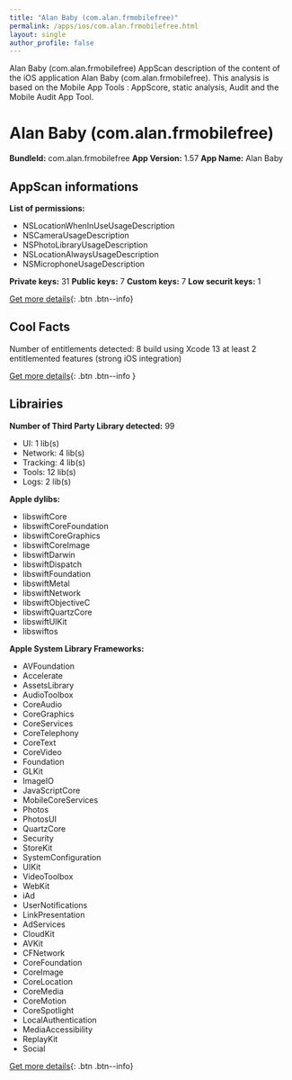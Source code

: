 ```yaml
---
title: "Alan Baby (com.alan.frmobilefree)"
permalink: /apps/ios/com.alan.frmobilefree.html
layout: single
author_profile: false
---
```

Alan Baby (com.alan.frmobilefree) AppScan description of the content of the iOS application Alan Baby (com.alan.frmobilefree). This analysis is based on the Mobile App Tools : AppScore, static analysis, Audit and the Mobile Audit App Tool.

# Alan Baby (com.alan.frmobilefree)

**BundleId:** com.alan.frmobilefree
**App Version:** 1.57
**App Name:** Alan Baby


## AppScan informations 

**List of permissions:** 
- NSLocationWhenInUseUsageDescription
- NSCameraUsageDescription
- NSPhotoLibraryUsageDescription
- NSLocationAlwaysUsageDescription
- NSMicrophoneUsageDescription
  
  
**Private keys:** 31
**Public keys:** 7
**Custom keys:** 7
**Low securit keys:** 1
  
[Get more details](/pricing.html){: .btn .btn--info}

## Cool Facts

Number of entitlements detected: 8
build using Xcode 13
at least 2 entitlemented features (strong iOS integration)
  
[Get more details](/pricing.html){: .btn .btn--info }

## Librairies 
**Number of Third Party Library detected:** 99
- UI: 1 lib(s)
- Network: 4 lib(s)
- Tracking: 4 lib(s)
- Tools: 12 lib(s)
- Logs: 2 lib(s)


**Apple dylibs:**
- libswiftCore
- libswiftCoreFoundation
- libswiftCoreGraphics
- libswiftCoreImage
- libswiftDarwin
- libswiftDispatch
- libswiftFoundation
- libswiftMetal
- libswiftNetwork
- libswiftObjectiveC
- libswiftQuartzCore
- libswiftUIKit
- libswiftos


**Apple System Library Frameworks:**
- AVFoundation
- Accelerate
- AssetsLibrary
- AudioToolbox
- CoreAudio
- CoreGraphics
- CoreServices
- CoreTelephony
- CoreText
- CoreVideo
- Foundation
- GLKit
- ImageIO
- JavaScriptCore
- MobileCoreServices
- Photos
- PhotosUI
- QuartzCore
- Security
- StoreKit
- SystemConfiguration
- UIKit
- VideoToolbox
- WebKit
- iAd
- UserNotifications
- LinkPresentation
- AdServices
- CloudKit
- AVKit
- CFNetwork
- CoreFoundation
- CoreImage
- CoreLocation
- CoreMedia
- CoreMotion
- CoreSpotlight
- LocalAuthentication
- MediaAccessibility
- ReplayKit
- Social


  
[Get more details](/pricing.html){: .btn .btn--info}

